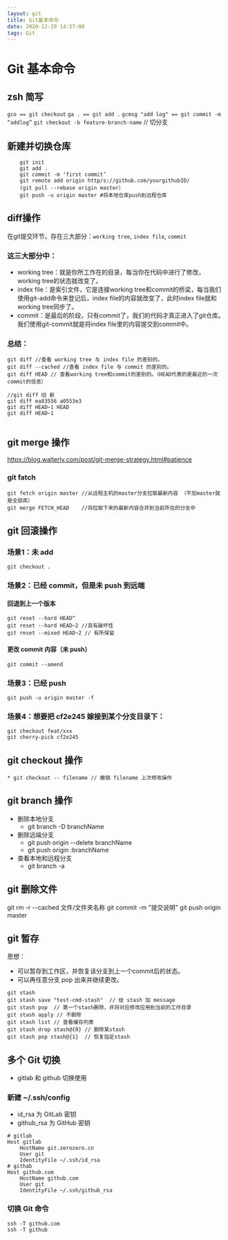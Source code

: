 ```yaml
---
layout: git
title: Git基本命令
date: 2020-12-29 14:57:00
tags: Git
---
```


# Git 基本命令
## zsh 简写

`gco == git checkout`
`ga . == git add .`
`gcmsg "add log" == git commit -m “addlog”`
`git checkout -b feature-branch-name`  // 切分支

## 新建并切换仓库
```
    git init
    git add .
    git commit -m ‘first commit’
    git remote add origin http/s://github.com/yourgithubID/
    (git pull --rebase origin master）
    git push -u origin master #将本地仓库push到远程仓库
```

## diff操作

在git提交环节，存在三大部分：`working tree`, `index file`, `commit`

### 这三大部分中：
* working tree：就是你所工作在的目录，每当你在代码中进行了修改，working tree的状态就改变了。
* index file：是索引文件，它是连接working tree和commit的桥梁，每当我们使用git-add命令来登记后，index file的内容就改变了，此时index file就和working tree同步了。
* commit：是最后的阶段，只有commit了，我们的代码才真正进入了git仓库。我们使用git-commit就是将index file里的内容提交到commit中。

### 总结：

```
git diff //查看 working tree 与 index file 的差别的。
git diff --cached //查看 index file 与 commit 的差别的。
git diff HEAD // 查看working tree和commit的差别的。（HEAD代表的是最近的一次commit的信息）

//git diff 旧 新
git diff ea83556 a0553e3
git diff HEAD~1 HEAD
git diff HEAD~1
    
```

## git merge 操作
https://blog.walterlv.com/post/git-merge-strategy.html#patience

### git fatch

```
git fetch origin master //从远程主机的master分支拉取最新内容 （不加master就是全部库）
git merge FETCH_HEAD    //将拉取下来的最新内容合并到当前所在的分支中

```
## git 回滚操作
### 场景1：未 add

```
git checkout .
```

### 场景2：已经 commit，但是未 push 到远端
#### 回退到上一个版本 

```
git reset --hard HEAD^
git reset --hard HEAD~2 //具有破坏性
git reset --mixed HEAD~2 // 有所保留
```

#### 更改 commit 内容（未 push）
```
git commit --amend
```

### 场景3：已经 push
```
git push -u origin master -f
```

### 场景4：想要把 cf2e245 嫁接到某个分支目录下：

```
git checkout feat/xxx
git cherry-pick cf2e245
```

## git checkout 操作

```
* git checkout -- filename // 撤销 filename 上次修改操作
```

## git branch 操作
* 删除本地分支
    * git branch -D branchName
* 删除远端分支
    * git push origin --delete branchName
    * git push origin :branchName
* 查看本地和远程分支
    * git branch -a
    
## git 删除文件
git rm -r --cached 文件/文件夹名称
git commit -m "提交说明"
git push origin master

## git 暂存
思想：
* 可以暂存到工作区，并恢复该分支到上一个commit后的状态。
* 可以再任意分支 pop 出来并继续更改。

```
git stash
git stash save "test-cmd-stash"  // 给 stash 加 message
git stash pop  // 第一个stash删除，并将对应修改应用到当前的工作目录
git stash apply // 不删除
git stash list // 查看缓存列表
git stash drop stash@{0} // 删除某stash
git stash pop stash@{1}  // 恢复指定stash
```

## 多个 Git 切换
* gitlab 和 github 切换使用

### 新建 ~/.ssh/config
* id_rsa 为 GitLab 密钥
* github_rsa 为 GitHub 密钥

```
# gitlab
Host gitlab
	HostName git.zerozero.cn
	User git
	IdentityFile ~/.ssh/id_rsa
# githab
Host github.com
	HostName github.com
	User git
	IdentityFile ~/.ssh/github_rsa
```
### 切换 Git 命令
```
ssh -T github.com
ssh -T github
```